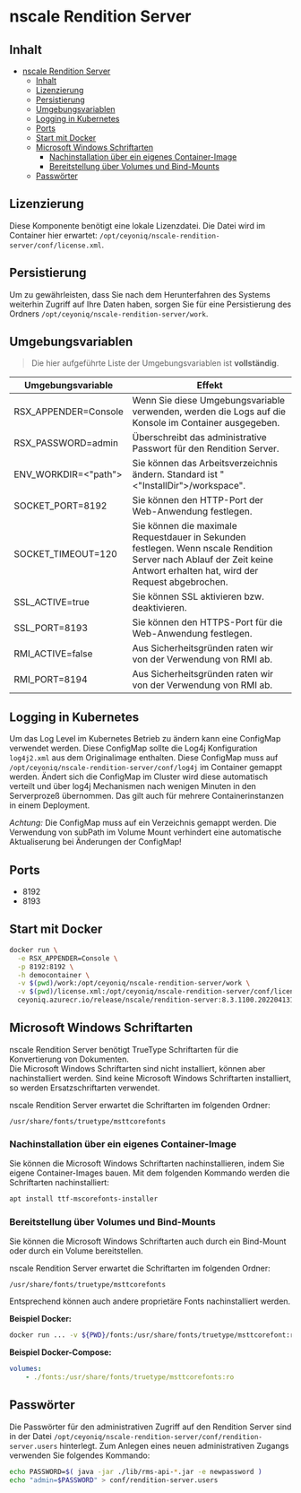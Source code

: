 # nscale Rendition Server

## Inhalt

- [nscale Rendition Server](#nscale-rendition-server)
  - [Inhalt](#inhalt)
  - [Lizenzierung](#lizenzierung)
  - [Persistierung](#persistierung)
  - [Umgebungsvariablen](#umgebungsvariablen)
  - [Logging in Kubernetes](#logging-in-kubernetes)
  - [Ports](#ports)
  - [Start mit Docker](#start-mit-docker)
  - [Microsoft Windows Schriftarten](#microsoft-windows-schriftarten)
    - [Nachinstallation über ein eigenes Container-Image](#nachinstallation-über-ein-eigenes-container-image)
    - [Bereitstellung über Volumes und Bind-Mounts](#bereitstellung-über-volumes-und-bind-mounts)
  - [Passwörter](#passwörter)

## Lizenzierung

Diese Komponente benötigt eine lokale Lizenzdatei.
Die Datei wird im Container hier erwartet: `/opt/ceyoniq/nscale-rendition-server/conf/license.xml`.

## Persistierung

Um zu gewährleisten, dass Sie nach dem Herunterfahren des Systems weiterhin Zugriff auf Ihre Daten haben, sorgen Sie für eine Persistierung des Ordners
`/opt/ceyoniq/nscale-rendition-server/work`.

## Umgebungsvariablen

>Die hier aufgeführte Liste der Umgebungsvariablen ist **vollständig**.

|Umgebungsvariable | Effekt |
|---|---|
|RSX_APPENDER=Console | Wenn Sie diese Umgebungsvariable verwenden, werden die Logs auf die Konsole im Container ausgegeben. |
|RSX_PASSWORD=admin | Überschreibt das administrative Passwort für den Rendition Server. |
|ENV_WORKDIR=<"path">|Sie können das Arbeitsverzeichnis ändern. Standard ist "<"InstallDir">/workspace".|
|SOCKET_PORT=8192| Sie können den HTTP-Port der Web-Anwendung festlegen.|
|SOCKET_TIMEOUT=120|Sie können die maximale Requestdauer in Sekunden festlegen. Wenn nscale Rendition Server nach Ablauf der Zeit keine Antwort erhalten hat, wird der Request abgebrochen.|
|SSL_ACTIVE=true|Sie können SSL aktivieren bzw. deaktivieren.|
|SSL_PORT=8193|Sie können den HTTPS-Port für die Web-Anwendung festlegen.|
|RMI_ACTIVE=false| Aus Sicherheitsgründen raten wir von der Verwendung von RMI ab. |
|RMI_PORT=8194| Aus Sicherheitsgründen raten wir von der Verwendung von RMI ab. |

## Logging in Kubernetes

Um das Log Level im Kubernetes Betrieb zu ändern kann eine ConfigMap verwendet werden. Diese ConfigMap sollte die Log4j 
Konfiguration ```log4j2.xml``` aus dem Originalimage enthalten. 
Diese ConfigMap muss auf ```/opt/ceyoniq/nscale-rendition-server/conf/log4j``` im Container gemappt werden.
Ändert sich die ConfigMap im Cluster wird diese automatisch verteilt und über log4j Mechanismen nach wenigen Minuten in den
Serverprozeß übernommen. Das gilt auch für mehrere Containerinstanzen in einem Deployment.

*Achtung:* Die ConfigMap muss auf ein Verzeichnis gemappt werden. Die Verwendung von subPath im Volume Mount verhindert eine automatische Aktualiserung bei Änderungen der ConfigMap!

## Ports

- 8192
- 8193

## Start mit Docker

```bash
docker run \
  -e RSX_APPENDER=Console \
  -p 8192:8192 \
  -h democontainer \
  -v $(pwd)/work:/opt/ceyoniq/nscale-rendition-server/work \
  -v $(pwd)/license.xml:/opt/ceyoniq/nscale-rendition-server/conf/license.xml \
  ceyoniq.azurecr.io/release/nscale/rendition-server:8.3.1100.2022041312.0
```

## Microsoft Windows Schriftarten

nscale Rendition Server benötigt TrueType Schriftarten für die Konvertierung von
Dokumenten.  
Die Microsoft Windows Schriftarten sind nicht installiert, können aber nachinstalliert werden.
Sind keine Microsoft Windows Schriftarten installiert, so werden Ersatzschriftarten verwendet.

nscale Rendition Server erwartet die Schriftarten im folgenden Ordner:  

```/usr/share/fonts/truetype/msttcorefonts```

### Nachinstallation über ein eigenes Container-Image

Sie können die Microsoft Windows Schriftarten nachinstallieren, indem Sie eigene Container-Images bauen.
Mit dem folgenden Kommando werden die Schriftarten nachinstalliert:

```bash
apt install ttf-mscorefonts-installer
```

### Bereitstellung über Volumes und Bind-Mounts

Sie können die Microsoft Windows Schriftarten auch durch ein Bind-Mount oder durch ein Volume bereitstellen.

nscale Rendition Server erwartet die Schriftarten im folgenden Ordner:

```/usr/share/fonts/truetype/msttcorefonts```

Entsprechend können auch andere proprietäre Fonts nachinstalliert werden.

**Beispiel Docker:**

```bash
docker run ... -v ${PWD}/fonts:/usr/share/fonts/truetype/msttcorefont:ro ceyoniq.azurecr.io/release/nscale/application-layer:8.3.1100.2022042508.0
```

**Beispiel Docker-Compose:**

```yaml
volumes:
    - ./fonts:/usr/share/fonts/truetype/msttcorefonts:ro
```

## Passwörter

Die Passwörter für den administrativen Zugriff auf den Rendition Server sind in der Datei
`/opt/ceyoniq/nscale-rendition-server/conf/rendition-server.users` hinterlegt.
Zum Anlegen eines neuen administrativen Zugangs verwenden Sie folgendes Kommando:

```bash
echo PASSWORD=$( java -jar ./lib/rms-api-*.jar -e newpassword ) 
echo "admin=$PASSWORD" > conf/rendition-server.users
```
